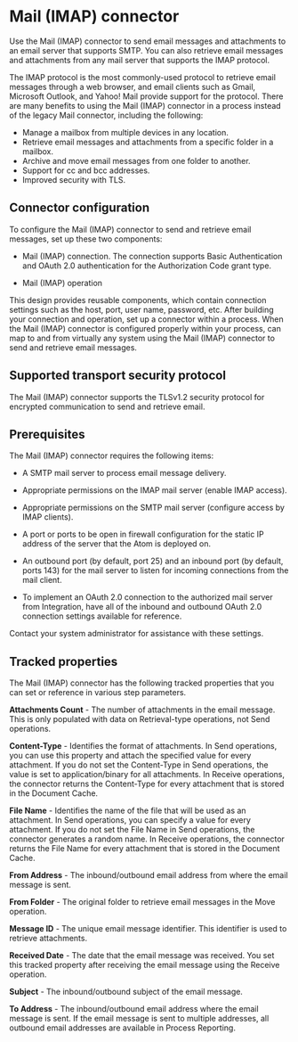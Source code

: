 # Mail \(IMAP\) connector 

<head>
  <meta name="guidename" content="Integration"/>
  <meta name="context" content="GUID-371ab17e-6e70-4439-b79d-2eb81bb206ad"/>
</head>


Use the Mail \(IMAP\) connector to send email messages and attachments to an email server that supports SMTP. You can also retrieve email messages and attachments from any mail server that supports the IMAP protocol.

The IMAP protocol is the most commonly-used protocol to retrieve email messages through a web browser, and email clients such as Gmail, Microsoft Outlook, and Yahoo! Mail provide support for the protocol. There are many benefits to using the Mail \(IMAP\) connector in a process instead of the legacy Mail connector, including the following:

-   Manage a mailbox from multiple devices in any location.
-   Retrieve email messages and attachments from a specific folder in a mailbox.
-   Archive and move email messages from one folder to another.
-   Support for cc and bcc addresses.
-   Improved security with TLS.

## Connector configuration 

To configure the Mail \(IMAP\) connector to send and retrieve email messages, set up these two components:

-   Mail \(IMAP\) connection. The connection supports Basic Authentication and OAuth 2.0 authentication for the Authorization Code grant type.

-   Mail \(IMAP\) operation


This design provides reusable components, which contain connection settings such as the host, port, user name, password, etc. After building your connection and operation, set up a connector within a process. When the Mail \(IMAP\) connector is configured properly within your process, can map to and from virtually any system using the Mail \(IMAP\) connector to send and retrieve email messages.

## Supported transport security protocol 

The Mail \(IMAP\) connector supports the TLSv1.2 security protocol for encrypted communication to send and retrieve email.

## Prerequisites 

The Mail \(IMAP\) connector requires the following items:

-   A SMTP mail server to process email message delivery.

-   Appropriate permissions on the IMAP mail server \(enable IMAP access\).

-   Appropriate permissions on the SMTP mail server \(configure access by IMAP clients\).

-   A port or ports to be open in firewall configuration for the static IP address of the server that the Atom is deployed on.

-   An outbound port \(by default, port 25\) and an inbound port \(by default, ports 143\) for the mail server to listen for incoming connections from the mail client.

-   To implement an OAuth 2.0 connection to the authorized mail server from Integration, have all of the inbound and outbound OAuth 2.0 connection settings available for reference.

Contact your system administrator for assistance with these settings.

## Tracked properties 

The Mail \(IMAP\) connector has the following tracked properties that you can set or reference in various step parameters.

**Attachments Count** - 
The number of attachments in the email message. This is only populated with data on Retrieval-type operations, not Send operations.

**Content-Type** - 
Identifies the format of attachments. In Send operations, you can use this property and attach the specified value for every attachment. If you do not set the Content-Type in Send operations, the value is set to application/binary for all attachments. In Receive operations, the connector returns the Content-Type for every attachment that is stored in the Document Cache.

**File Name** - 
Identifies the name of the file that will be used as an attachment. In Send operations, you can specify a value for every attachment. If you do not set the File Name in Send operations, the connector generates a random name. In Receive operations, the connector returns the File Name for every attachment that is stored in the Document Cache.

**From Address** - 
The inbound/outbound email address from where the email message is sent.

**From Folder** - 
The original folder to retrieve email messages in the Move operation.

**Message ID** - 
The unique email message identifier. This identifier is used to retrieve attachments.

**Received Date** - 
The date that the email message was received. You set this tracked property after receiving the email message using the Receive operation.

**Subject** - 
The inbound/outbound subject of the email message.

**To Address** - 
The inbound/outbound email address where the email message is sent. If the email message is sent to multiple addresses, all outbound email addresses are available in Process Reporting.

